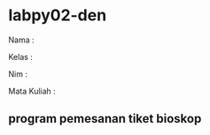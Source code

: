 # labpy02-den
Nama : <p>
Kelas : <p>
Nim : <p>
Mata Kuliah : <p>
## program pemesanan tiket bioskop
